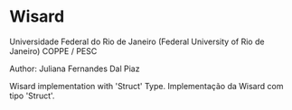 # Wisard
Universidade Federal do Rio de Janeiro (Federal University of Rio de Janeiro)
COPPE / PESC

Author: Juliana Fernandes Dal Piaz


Wisard implementation with 'Struct' Type.
Implementação da Wisard com tipo 'Struct'.
